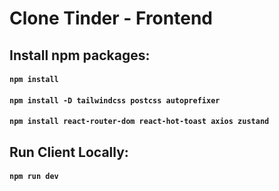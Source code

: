# Clone Tinder - Frontend

## Install npm packages:

#### `npm install`

#### `npm install -D tailwindcss postcss autoprefixer`

#### `npm install react-router-dom react-hot-toast axios zustand`

## Run Client Locally:

#### `npm run dev`
